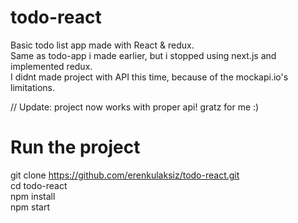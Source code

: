 # todo-react

Basic todo list app made with React & redux.<br/>
Same as todo-app i made earlier, but i stopped using next.js and implemented redux.<br/>
I didnt made project with API this time, because of the mockapi.io's limitations.<br/>

// Update: project now works with proper api! gratz for me :)

# Run the project
git clone https://github.com/erenkulaksiz/todo-react.git<br/>
cd todo-react<br/>
npm install<br/>
npm start<br/>
